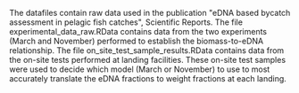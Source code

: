 The datafiles contain raw data used in the publication "eDNA based bycatch assessment in pelagic fish catches", Scientific Reports. 
The file experimental_data_raw.RData contains data from the two experiments (March and November) performed to establish the biomass-to-eDNA relationship. 
The file on_site_test_sample_results.RData contains data from the on-site tests performed at landing facilities. These on-site test samples were used to decide which model (March or November) to use to most accurately translate the eDNA fractions to weight fractions at each landing.
